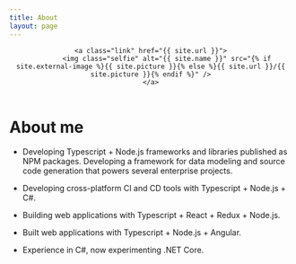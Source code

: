 ```yaml
---
title: About
layout: page
---
```


<header class="header-home {% if site.animation %}animated{% endif %}">

	<a class="link" href="{{ site.url }}">
			<img class="selfie" alt="{{ site.name }}" src="{% if site.external-image %}{{ site.picture }}{% else %}{{ site.url }}/{{ site.picture }}{% endif %}" />
	</a>

</header>

# About me

- Developing Typescript + Node.js frameworks and libraries published as NPM packages. Developing a framework for data modeling and source code generation that powers several enterprise projects.

- Developing cross-platform CI and CD tools with Typescript + Node.js + C#.

- Building web applications with Typescript + React + Redux + Node.js.

- Built web applications with Typescript + Node.js + Angular.

- Experience in C#, now experimenting .NET Core.
